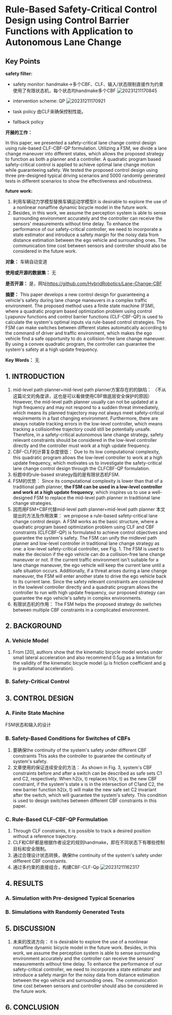 # Rule-Based Safety-Critical Control Design using Control Barrier Functions with Application to Autonomous Lane Change

## Key Points

**safety filter:**

- safety monitor: handmake->多个CBF、CLF、输入/状态限制直接作为约束
  使用了有限状态机，每个状态均handmake多个CBF
![20231211170845](https://cdn.jsdelivr.net/gh/weijingchao-github/image_hosting_service@main/picture_bed/20231211170845.png)

- intervention scheme: QP
![20231211170921](https://cdn.jsdelivr.net/gh/weijingchao-github/image_hosting_service@main/picture_bed/20231211170921.png)
- task policy
  由CLF来确保控制性能。
- fallback policy

**开展的工作：**

In this paper, we presented a safety-critical lane change control design using rule-based CLF-CBF-QP formulation. Utilizing a FSM, we divide a lane change maneuver into different states, which allows the proposed strategy to function as both a planner and a controller. A quadratic program based safety-critical control is applied to achieve optimal lane change motion while guaranteeing safety. We tested the proposed control design using three pre-designed typical driving scenarios and 5000 randomly generated tests in different scenarios to show the effectiveness and robustness.

**future work:**

1. 利用车辆动力学模型替换车辆运动学模型it is desirable to explore the use of a nonlinear nonaffine dynamic bicycle model in the future work.
2. Besides, in this work, we assume the perception system is able to sense surrounding environment accurately and the controller can receive the sensors' measurements without time delay. To enhance the performance of our safety-critical controller, we need to incorporate a state estimator and introduce a safety margin for the noisy data from distance estimation between the ego vehicle and surrounding ones. The communication time cost between sensors and controller should also be considered in the future work.

**对象：**
车辆自动变道

**使用或开源的数据集：**
无

**是否开源：**
是，网址<https://github.com/HybridRobotics/Lane-Change-CBF>

**摘要：**
This paper develops a new control design for guaranteeing a vehicle's safety during lane change maneuvers in a complex traffic environment. The proposed method uses a finite state machine (FSM), where a quadratic program based optimization problem using control Lyapunov functions and control barrier functions (CLF-CBF-QP) is used to calculate the system's optimal inputs via rule-based control strategies. The FSM can make switches between different states automatically according to the command of driver and traffic environment, which makes the ego vehicle find a safe opportunity to do a collision-free lane change maneuver. By using a convex quadratic program, the controller can guarantee the system's safety at a high update frequency.

**Key Words：**
无

## 1. INTRODUCTION

1. mid-level path planner+mid-level path planner方案存在的的缺陷：
   （不从这篇论文的角度讲，这也是可以看做使用CBF做底层安全保护的原因）
   However, the mid-level path planner usually can not be updated at a high frequency and may not respond to a sudden threat immediately, which means its planned trajectory may not always meet safety-critical requirements in a fast changing environment. Furthermore, there are always notable tracking errors in the low-level controller, which means tracking a collisionfree trajectory could still be potentially unsafe. Therefore, in a safety-critical autonomous lane change strategy, safety relevant constraints should be considered in the low-level controller directly and the controller must work at a high update frequency.
2. CBF-CLF的计算复杂度很低：
   Due to its low computational complexity, this quadratic program allows the low-level controller to work at a high update frequency, which motivates us to investigate the safety-critical lane change control design through the CLFCBF-QP formulation.
3. 标题中的rule-based strategy指的是有限状态机FSM.
4. FSM的优势：
   Since its computational complexity is lower than that of a traditional path planner, **the FSM can be used in a low-level controller and work at a high update frequency**, which inspires us to use a well-designed FSM to replace the mid-level path planner in traditional lane change strategies.
5. 因而用FSM+CBF代替mid-level path planner+mid-level path planner
   本文提出的方法及作用效果：
   we propose a rule-based safety-critical lane change control design. A FSM works as the basic structure, where a quadratic program based optimization problem using CLF and CBF constraints (CLFCBF-QP) is formulated to achieve control objectives and guarantee the system's safety. The FSM can unify the midlevel path planner and low-level controller in traditional lane change strategy as one: a low-level safety-critical controller, see Fig. 1. The FSM is used to make the decision if the ego vehicle can do a collision-free lane change maneuver or not. If the current traffic environment isn't suitable for a lane change maneuver, the ego vehicle will keep the current lane until a safe situation occurs. Additionally, if a threat arises during a lane change maneuver, the FSM will enter another state to drive the ego vehicle back to its current lane. Since the safety relevant constraints are considered in the lowlevel controller directly and a quadratic program allows the controller to run with high update frequency, our proposed strategy can guarantee the ego vehicle's safety in complex environments.
6. 有限状态机的作用：
   The FSM helps the proposed strategy do switches between multiple CBF constraints in a complicated environment.

## 2. BACKGROUND

### A. Vehicle Model

1. From [20], authors show that the kinematic bicycle model works under small lateral acceleration and also recommend 0.5μg as a limitation for the validity of the kinematic bicycle model (μ is friction coefficient and g is gravitational acceleration).

### B. Safety-Critical Control

## 3. CONTROL DESIGN

### A. Finite State Machine

FSM状态和输入的设计

### B. Safety-Based Conditions for Switches of CBFs

1. 要确保the continuity of the system's safety under different CBF constraints
   This asks the controller to guarantee the continuity of system's safety.
2. 文章使用的保证连续安全的方法：
   As shown in Fig. 3, system's CBF constraints before and after a switch can be described as safe sets C1 and C2, respectively. When h2(x, t) replaces h1(x, t) as the new CBF constraint, if the system's state x is in the intersection of C1and C2, the new barrier function h2(x, t) will make the new safe set C2 invariant after the switch, which will guarantee the system's safety. This condition is used to design switches between different CBF constraints in this paper.

### C. Rule-Based CLF-CBF-QP Formulation

1. Through CLF constraints, it is possible to track a desired position without a reference trajectory.
2. CLF和CBF都是根据作者设定的规则handmake，即在不同状态下有哪些控制目标和安全限制。
3. 通过合理设计状态转换，确保the continuity of the system's safety under different CBF constraints.
4. 通过多约束的直接组合，构建CBF-CLF-Qp
![20231211162317](https://cdn.jsdelivr.net/gh/weijingchao-github/image_hosting_service@main/picture_bed/20231211162317.png)

## 4. RESULTS

### A. Simulation with Pre-designed Typical Scenarios

### B. Simulations with Randomly Generated Tests

## 5. DISCUSSION

1. 未来的改进方向：
   it is desirable to explore the use of a nonlinear nonaffine dynamic bicycle model in the future work.
   Besides, in this work, we assume the perception system is able to sense surrounding environment accurately and the controller can receive the sensors' measurements without time delay. To enhance the performance of our safety-critical controller, we need to incorporate a state estimator and introduce a safety margin for the noisy data from distance estimation between the ego vehicle and surrounding ones. The communication time cost between sensors and controller should also be considered in the future work.

## 6. CONCLUSION
